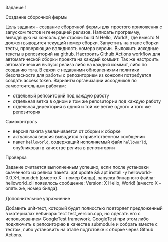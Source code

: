 Задание 1

Создание сборочной фермы

Цель задания – создание сборочной фермы для простого приложения c запуском тестов и
генерацией релизов.
Написать программу, выводящую на консоль две строки:
build N
Hello, World!
, где вместо N должен выводится текущий номер сборки. Запустить на этапе сборки тесты,
проверяющие валидность номера версии. Выложить исходные тексты в репозиторий на github.
Настроить Github Actions workflow для автоматической сборки проекта на каждый коммит. Так же
настроить автоматический выпуск релиза либо на каждый коммит, либо по созданию тэга.
В связи с недавними обновлениями политики безопасности для работы с репозиторием из консоли
потребуется создать access token.
Варианты организации исходников по самостоятельным работам:
- отдельный репозиторий под каждую работу
- отдельная ветка в одном и том же репозитории под каждую работу
- отдельная директория в одной и той же ветке одного и того же репозитория

Самоконтроль

- версия пакета увеличивается от сборки к сборке
- актуальная версия выводится в приветственном сообщении
- пакет `helloworld`, содержащий исполняемый файл `helloworld`, опубликован в качестве релиза в
репозитории

Проверка

Задание считается выполненным успешно, если после установки скаченного из релиза пакета:
 apt update && apt install -y helloworld-0.0.X-Linux.deb
(вместо X – номер билда), запуска бинарного файла:
 helloworld_cli
появилось сообщение:
 Version: X
 Hello, World!
(вместо X – опять же, номер билда).

Дополнительное упражнение

Добавить unit-тест, который будет полностью повторяет предложенный в материалах вебинара тест
test_version.cpp, но сделать его с использованием GoogleTest framework. GoogleTest при этом либо
подключить к репозиторию в качестве submodule и собрать вместе с тестом, либо установить на
этапе подготовке к сборке через Github Actions.
